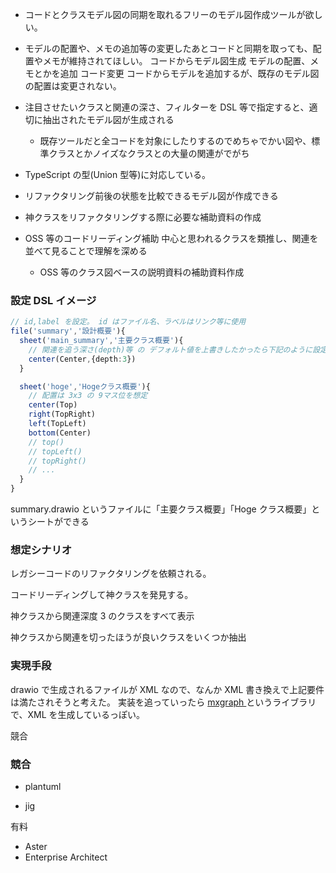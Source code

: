 - コードとクラスモデル図の同期を取れるフリーのモデル図作成ツールが欲しい。

- モデルの配置や、メモの追加等の変更したあとコードと同期を取っても、配置やメモが維持されてほしい。
  コードからモデル図生成
  モデルの配置、メモとかを追加
  コード変更
  コードからモデルを追加するが、既存のモデル図の配置は変更されない。

- 注目させたいクラスと関連の深さ、フィルターを DSL 等で指定すると、適切に抽出されたモデル図が生成される

  - 既存ツールだと全コードを対象にしたりするのでめちゃでかい図や、標準クラスとかノイズなクラスとの大量の関連がでがち

- TypeScript の型(Union 型等)に対応している。

- リファクタリング前後の状態を比較できるモデル図が作成できる

- 神クラスをリファクタリングする際に必要な補助資料の作成

- OSS 等のコードリーディング補助
  中心と思われるクラスを類推し、関連を並べて見ることで理解を深める

  - OSS 等のクラス図ベースの説明資料の補助資料作成

### 設定 DSL イメージ

```ts
// id,label を設定。 id はファイル名、ラベルはリンク等に使用
file('summary','設計概要'){
  sheet('main_summary','主要クラス概要'){
    // 関連を追う深さ(depth)等 の デフォルト値を上書きしたかったら下記のように設定する
    center(Center,{depth:3})
  }

  sheet('hoge','Hogeクラス概要'){
    // 配置は 3x3 の 9マス位を想定
    center(Top)
    right(TopRight)
    left(TopLeft)
    bottom(Center)
    // top()
    // topLeft()
    // topRight()
    // ...
  }
}

```

summary.drawio というファイルに「主要クラス概要」「Hoge クラス概要」というシートができる

### 想定シナリオ

レガシーコードのリファクタリングを依頼される。

コードリーディングして神クラスを発見する。

神クラスから関連深度 3 のクラスをすべて表示

神クラスから関連を切ったほうが良いクラスをいくつか抽出

### 実現手段

drawio で生成されるファイルが XML なので、なんか XML 書き換えで上記要件は満たされそうと考えた。
実装を追っていったら [ mxgraph ](https://github.com/maxGraph/maxGraph) というライブラリで、XML を生成しているっぽい。

競合

### 競合

- plantuml

- jig

有料

- Aster
- Enterprise Architect

###

###

###

###

###

###

###

